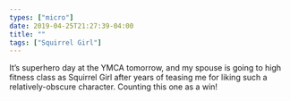 ```yaml
---
types: ["micro"]
date: 2019-04-25T21:27:39-04:00
title: ""
tags: ["Squirrel Girl"]
---
```

It’s superhero day at the YMCA tomorrow, and my spouse is going to high fitness class as Squirrel Girl after years of teasing me for liking such a relatively-obscure character. Counting this one as a win!
